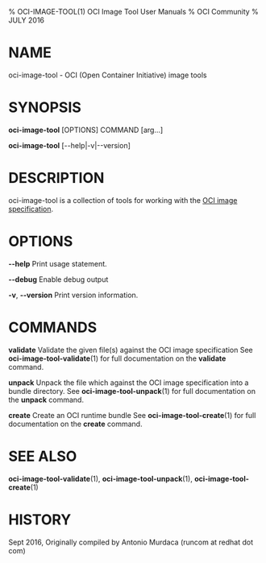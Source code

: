 % OCI-IMAGE-TOOL(1) OCI Image Tool User Manuals
% OCI Community
% JULY 2016
# NAME
oci-image-tool \- OCI (Open Container Initiative) image tools

# SYNOPSIS
**oci-image-tool** [OPTIONS] COMMAND [arg...]

**oci-image-tool** [--help|-v|--version]

# DESCRIPTION
oci-image-tool is a collection of tools for working with the [OCI image specification](https://github.com/opencontainers/image-spec).


# OPTIONS
**--help**
  Print usage statement.

**--debug**
  Enable debug output

**-v**, **--version**
  Print version information.

# COMMANDS
**validate**
  Validate the given file(s) against the OCI image specification
  See **oci-image-tool-validate**(1) for full documentation on the **validate** command.

**unpack**
  Unpack the file which against the OCI image specification into a bundle directory.
  See **oci-image-tool-unpack**(1) for full documentation on the **unpack** command.

**create**
  Create an OCI runtime bundle
  See **oci-image-tool-create**(1) for full documentation on the **create** command.

# SEE ALSO
**oci-image-tool-validate**(1), **oci-image-tool-unpack**(1), **oci-image-tool-create**(1)

# HISTORY
Sept 2016, Originally compiled by Antonio Murdaca (runcom at redhat dot com)
